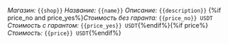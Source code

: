 *Магазин:* `{{shop}}`
*Название:* `{{name}}`
*Описание:* `{{description}}`
{%if price_no and price_yes%}*Стоимость без гаранта:* `{{price_no}} USDT`
*Стоимость с гарантом:* `{{price_yes}} USDT`{%endif%}{%if price%}*Стоимость:* `{{price}} USDT`{%endif%}